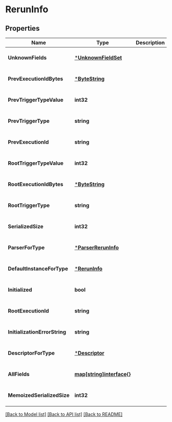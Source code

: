 # RerunInfo

## Properties
Name | Type | Description | Notes
------------ | ------------- | ------------- | -------------
**UnknownFields** | [***UnknownFieldSet**](UnknownFieldSet.md) |  | [optional] [default to null]
**PrevExecutionIdBytes** | [***ByteString**](ByteString.md) |  | [optional] [default to null]
**PrevTriggerTypeValue** | **int32** |  | [optional] [default to null]
**PrevTriggerType** | **string** |  | [optional] [default to null]
**PrevExecutionId** | **string** |  | [optional] [default to null]
**RootTriggerTypeValue** | **int32** |  | [optional] [default to null]
**RootExecutionIdBytes** | [***ByteString**](ByteString.md) |  | [optional] [default to null]
**RootTriggerType** | **string** |  | [optional] [default to null]
**SerializedSize** | **int32** |  | [optional] [default to null]
**ParserForType** | [***ParserRerunInfo**](ParserRerunInfo.md) |  | [optional] [default to null]
**DefaultInstanceForType** | [***RerunInfo**](RerunInfo.md) |  | [optional] [default to null]
**Initialized** | **bool** |  | [optional] [default to null]
**RootExecutionId** | **string** |  | [optional] [default to null]
**InitializationErrorString** | **string** |  | [optional] [default to null]
**DescriptorForType** | [***Descriptor**](Descriptor.md) |  | [optional] [default to null]
**AllFields** | [**map[string]interface{}**](interface{}.md) |  | [optional] [default to null]
**MemoizedSerializedSize** | **int32** |  | [optional] [default to null]

[[Back to Model list]](../README.md#documentation-for-models) [[Back to API list]](../README.md#documentation-for-api-endpoints) [[Back to README]](../README.md)

